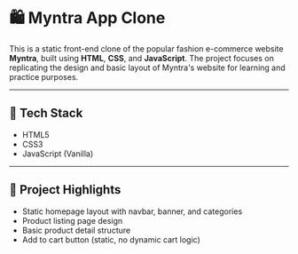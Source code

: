 

# 🛍️ Myntra App Clone

This is a static front-end clone of the popular fashion e-commerce website **Myntra**, built using **HTML**, **CSS**, and **JavaScript**. The project focuses on replicating the design and basic layout of Myntra's website for learning and practice purposes.

---

## 🔧 Tech Stack

- HTML5  
- CSS3  
- JavaScript (Vanilla)

---

## 📌 Project Highlights

- Static homepage layout with navbar, banner, and categories  
- Product listing page design  
- Basic product detail structure  
- Add to cart button (static, no dynamic cart logic)
